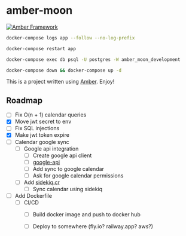 # amber-moon

[![Amber Framework](https://img.shields.io/badge/using-amber_framework-orange.svg)](https://amberframework.org)

```bash
docker-compose logs app --follow --no-log-prefix
```

```bash
docker-compose restart app 
```

```bash
docker-compose exec db psql -U postgres -W amber_moon_development
```

```bash 
docker-compose down && docker-compose up -d
```

This is a project written using [Amber](https://amberframework.org). Enjoy!

## Roadmap

- [ ] Fix O(n + 1) calendar queries
- [X] Move jwt secret to env
- [ ] Fix SQL injections
- [X] Make jwt token expire
- [ ] Calendar google sync
  - [ ] Google api integration
    - [ ] Create google api client
    - [ ] [google-api](https://github.com/PlaceOS/google)
    - [ ] Add sync to google calendar
    - [ ] Ask for google calendar permissions
  - [ ] Add [sidekiq.cr](https://github.com/hugopl/sidekiq.cr)
    - [ ] Sync calendar using sidekiq
- [ ] Add Dockerfile
  - [ ] CI/CD
    - [ ] Build docker image and push to docker hub
    - [ ] Deploy to somewhere (fly.io? railway.app? aws?)






























